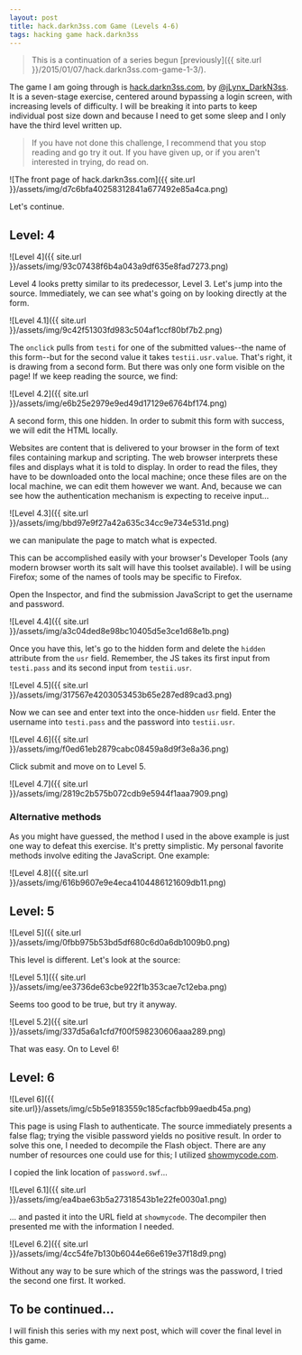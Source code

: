 ```yaml
---
layout: post
title: hack.darkn3ss.com Game (Levels 4-6)
tags: hacking game hack.darkn3ss
---
```


> This is a continuation of a series begun 
> [previously]({{ site.url }}/2015/01/07/hack.darkn3ss.com-game-1-3/). 

The game I am going through is 
[hack.darkn3ss.com](http://hack.darkn3ss.com/), by 
[@jLynx_DarkN3ss](https://twitter.com/jLynx_DarkN3ss). It is a seven-stage
exercise, centered around bypassing a login screen, with increasing levels of
difficulty. I will be breaking it into parts to keep individual post size down
and because I need to get some sleep and I only have the third level written
up.

> If you have not done this challenge, I recommend that you stop reading and
> go try it out. If you have given up, or if you aren't interested in trying,
> do read on.

![The front page of hack.darkn3ss.com]({{ site.url }}/assets/img/d7c6bfa40258312841a677492e85a4ca.png)

Let's continue. 

## Level: 4 

![Level 4]({{ site.url }}/assets/img/93c07438f6b4a043a9df635e8fad7273.png)

Level 4 looks pretty similar to its predecessor, Level 3. Let's jump into the 
source. Immediately, we can see what's going on by looking directly at the 
form. 

![Level 4.1]({{ site.url }}/assets/img/9c42f51303fd983c504af1ccf80bf7b2.png)

The `onclick` pulls from `testi` for one of the submitted values--the name of 
this form--but for the second value it takes `testii.usr.value`. That's right,
it is drawing from a second form. But there was only one form visible on the 
page! If we keep reading the source, we find: 

![Level 4.2]({{ site.url }}/assets/img/e6b25e2979e9ed49d17129e6764bf174.png)

A second form, this one hidden. In order to submit this form with success, we 
will edit the HTML locally. 

Websites are content that is delivered to your browser in the form of text 
files containing markup and scripting. The web browser interprets these files
and displays what it is told to display. In order to read the files, they have 
to be downloaded onto the local machine; once these files are on the local 
machine, we can edit them however we want. And, because we can see how the 
authentication mechanism is expecting to receive input... 

![Level 4.3]({{ site.url }}/assets/img/bbd97e9f27a42a635c34cc9e734e531d.png)

we can manipulate the page to match what is expected. 

This can be accomplished easily with your browser's Developer Tools (any modern
browser worth its salt will have this toolset available). I will be using 
Firefox; some of the names of tools may be specific to Firefox. 

Open the Inspector, and find the submission JavaScript to get the username and
password. 

![Level 4.4]({{ site.url }}/assets/img/a3c04ded8e98bc10405d5e3ce1d68e1b.png)

Once you have this, let's go to the hidden form and delete the `hidden` 
attribute from the `usr` field. Remember, the JS takes its first input from 
`testi.pass` and its second input from `testii.usr`. 

![Level 4.5]({{ site.url }}/assets/img/317567e4203053453b65e287ed89cad3.png)

Now we can see and enter text into the once-hidden `usr` field. Enter the 
username into `testi.pass` and the password into `testii.usr`. 

![Level 4.6]({{ site.url }}/assets/img/f0ed61eb2879cabc08459a8d9f3e8a36.png)

Click submit and move on to Level 5. 

![Level 4.7]({{ site.url }}/assets/img/2819c2b575b072cdb9e5944f1aaa7909.png)

### Alternative methods

As you might have guessed, the method I used in the above example is just one
way to defeat this exercise. It's pretty simplistic. My personal favorite
methods involve editing the JavaScript. One example: 

![Level 4.8]({{ site.url }}/assets/img/616b9607e9e4eca4104486121609db11.png)

## Level: 5

![Level 5]({{ site.url }}/assets/img/0fbb975b53bd5df680c6d0a6db1009b0.png)

This level is different. Let's look at the source: 

![Level 5.1]({{ site.url }}/assets/img/ee3736de63cbe922f1b353cae7c12eba.png)

Seems too good to be true, but try it anyway. 

![Level 5.2]({{ site.url }}/assets/img/337d5a6a1cfd7f00f598230606aaa289.png)

That was easy. On to Level 6! 

## Level: 6

![Level 6]({{ site.url}}/assets/img/c5b5e9183559c185cfacfbb99aedb45a.png)

This page is using Flash to authenticate. The source immediately presents a 
false flag; trying the visible password yields no positive result. In order to 
solve this one, I needed to decompile the Flash object. There are any number
of resources one could use for this; I utilized 
[showmycode.com](http://www.showmycode.com/). 

I copied the link location of `password.swf`... 

![Level 6.1]({{ site.url }}/assets/img/ea4bae63b5a27318543b1e22fe0030a1.png)

... and pasted it into the URL field at `showmycode`. The decompiler 
then presented me with the information I needed. 

![Level 6.2]({{ site.url }}/assets/img/4cc54fe7b130b6044e66e619e37f18d9.png)

Without any way to be sure which of the strings was the password, I tried the 
second one first. It worked. 

## To be continued...

I will finish this series with my next post, which will cover the final level 
in this game. 
